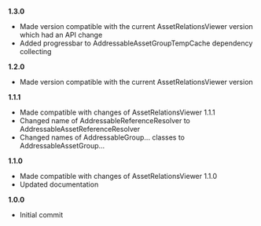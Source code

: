 **1.3.0**
 - Made version compatible with the current AssetRelationsViewer version which had an API change
 - Added progressbar to AddressableAssetGroupTempCache dependency collecting

**1.2.0**
 - Made version compatible with the current AssetRelationsViewer version

**1.1.1**
 - Made compatible with changes of AssetRelationsViewer 1.1.1
 - Changed name of AddressableReferenceResolver to AddressableAssetReferenceResolver
 - Changed names of AddressableGroup... classes to AddressableAssetGroup...

**1.1.0**
 - Made compatible with changes of AssetRelationsViewer 1.1.0
 - Updated documentation

**1.0.0**

 - Initial commit